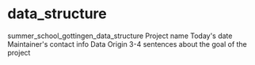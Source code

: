 # data_structure
summer_school_gottingen_data_structure
Project name
Today's date
Maintainer's contact info
Data Origin
3-4 sentences about the goal of the project
